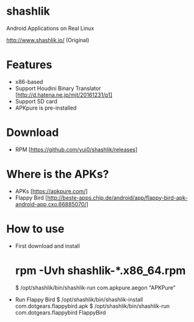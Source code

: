 # shashlik
Android Applications on Real Linux

http://www.shashlik.io/ (Original)

# Features
- x86-based
- Support Houdini Binary Translator [http://d.hatena.ne.jp/mjt/20161231/p1]
- Support SD card
- APKpure is pre-installed

# Download
- RPM [https://github.com/yui0/shashlik/releases]

# Where is the APKs?
- APKs [https://apkpure.com/]
- Flappy Bird [http://beste-apps.chip.de/android/app/flappy-bird-apk-android-app,cxo.66885070/]

# How to use
- First download and install
	# rpm -Uvh shashlik-*.x86_64.rpm
	$ /opt/shashlik/bin/shashlik-run com.apkpure.aegon "APKPure"

- Run Flappy Bird
	$ /opt/shashlik/bin/shashlik-install com.dotgears.flappybird.apk
	$ /opt/shashlik/bin/shashlik-run com.dotgears.flappybird FlappyBird

